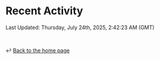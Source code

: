 # Recent Activity

<!--RECENT_ACTIVITY:start-->
<!--RECENT_ACTIVITY:end-->

<!--RECENT_ACTIVITY:last_update-->
Last Updated: Thursday, July 24th, 2025, 2:42:23 AM (GMT)
<!--RECENT_ACTIVITY:last_update_end-->

<br>

↩️ [Back to the home page](/README.md)
